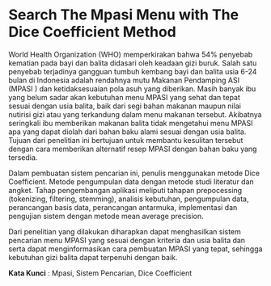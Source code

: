 # Search The Mpasi Menu with The Dice Coefficient Method
World Health Organization (WHO) memperkirakan bahwa 54% penyebab kematian pada bayi dan balita didasari oleh keadaan gizi buruk. Salah satu penyebab terjadinya gangguan tumbuh kembang bayi dan balita usia 6-24 bulan di Indonesia adalah rendahnya mutu Makanan Pendamping ASI  (MPASI ) dan ketidaksesuaian pola asuh yang diberikan. Masih banyak ibu  yang belum sadar akan kebutuhan menu MPASI yang sehat dan tepat sesuai dengan usia balita, baik dari segi bahan makanan maupun nilai nutirisi gizi atau yang terkandung dalam menu makanan tersebut. Akibatnya seringkali ibu memberikan makanan balita tidak mengetahui menu MPASI apa yang dapat diolah dari bahan baku alami sesuai dengan usia balita. Tujuan dari penelitian ini bertujuan untuk membantu kesulitan tersebut dengan cara memberikan alternatif resep MPASI dengan bahan baku yang tersedia. 

Dalam pembuatan sistem pencarian ini, penulis menggunakan metode Dice Coefficient. Metode pengumpulan data dengan metode studi literatur dan angket. Tahap pengembangan aplikasi meliputi tahapan prepocessing (tokenizing, filtering, stemming), analisis kebutuhan, pengumpulan data, perancangan basis data, perancangan antarmuka, implementasi dan pengujian sistem dengan metode mean average precision.

Dari penelitian yang dilakukan diharapkan dapat menghasilkan sistem pencarian menu MPASI yang sesuai dengan kriteria dan usia balita dan serta dapat menginformasikan cara pembuatan MPASI yang tepat, sehingga kebutuhan gizi balita dapat terpenuhi dengan baik.

__Kata Kunci__ : Mpasi, Sistem Pencarian, Dice Coefficient
